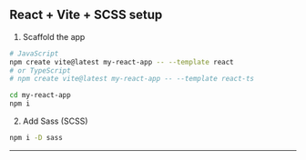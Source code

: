 ## React + Vite + SCSS setup

1) Scaffold the app

```bash
# JavaScript
npm create vite@latest my-react-app -- --template react
# or TypeScript
# npm create vite@latest my-react-app -- --template react-ts

cd my-react-app
npm i

```


2) Add Sass (SCSS)

```bash
npm i -D sass

```

___